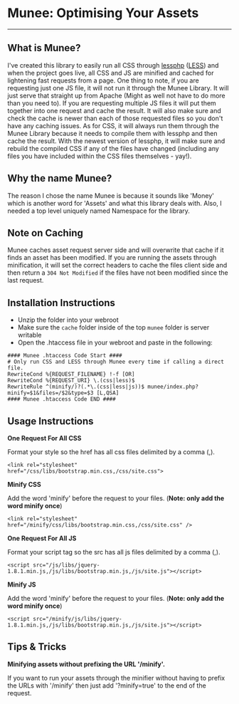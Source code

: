 Munee: Optimising Your Assets
=============================

---

What is Munee?
--------------

I've created this library to easily run all CSS through [lessphp](http://leafo.net/lessphp/)
([LESS](http://lesscss.org/)) and when the project goes live, all CSS and JS are minified and cached
for lightening fast requests from a page.  One thing to note, if you are requesting just one JS file,
it will not run it through the Munee Library.  It will just serve that straight up from Apache
(Might as well not have to do more than you need to).  If you are requesting multiple JS files it
will put them together into one request and cache the result.  It will also make sure and check the
cache is newer than each of those requested files so you don't have any caching issues.  As for CSS,
it will always run them through the Munee Library because it needs to compile them with lessphp and
then cache the result. With the newest version of lessphp, it will make sure and rebuild the
compiled CSS if any of the files have changed (including any files you have included within the CSS
files themselves - yay!).

Why the name Munee?
-------------------

The reason I chose the name Munee is because it sounds like 'Money' which is another word for
'Assets' and what this library deals with.  Also, I needed a top level uniquely named Namespace
for the library.

Note on Caching
---------------

Munee caches asset request server side and will overwrite that cache if it finds an asset has been
modified.  If you are running the assets through minification, it will set the correct headers
to cache the files client side and then return a `304 Not Modified` if the files have not been
modified since the last request.

Installation Instructions
-------------------------

+ Unzip the folder into your webroot
+ Make sure the `cache` folder inside of the top `munee` folder is server writable
+ Open the .htaccess file in your webroot and paste in the following:

```
#### Munee .htaccess Code Start ####
# Only run CSS and LESS through Munee every time if calling a direct file.
RewriteCond %{REQUEST_FILENAME} !-f [OR]
RewriteCond %{REQUEST_URI} \.(css|less)$
RewriteRule ^(minify/)?(.*\.(css|less|js))$ munee/index.php?minify=$1&files=/$2&type=$3 [L,QSA]
#### Munee .htaccess Code END ####
```

Usage Instructions
------------------

**One Request For All CSS**

Format your style so the href has all css files delimited by a comma (,).

```
<link rel="stylesheet" href="/css/libs/bootstrap.min.css,/css/site.css">
```

**Minify CSS**

Add the word 'minify' before the request to your files. (**Note: only add the word minify once**)

```
<link rel="stylesheet" href="/minify/css/libs/bootstrap.min.css,/css/site.css" />
```

**One Request For All JS**

Format your script tag so the src has all js files delimited by a comma (,).

```
<script src="/js/libs/jquery-1.8.1.min.js,/js/libs/bootstrap.min.js,/js/site.js"></script>
```

**Minify JS**

Add the word 'minify' before the request to your files. (**Note: only add the word minify once**)

```
<script src="/minify/js/libs/jquery-1.8.1.min.js,/js/libs/bootstrap.min.js,/js/site.js"></script>
```

Tips & Tricks
-------------

**Minifying assets without prefixing the URL '/minify'.**

If you want to run your assets through the minifier without having to prefix the URLs with
'/minify' then just add '?minify=true' to the end of the request.
